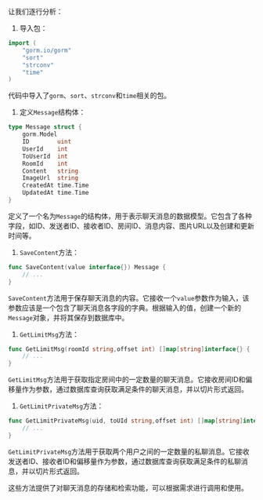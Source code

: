 

让我们逐行分析：

1. 导入包：
```go
import (
	"gorm.io/gorm"
	"sort"
	"strconv"
	"time"
)
```
代码中导入了`gorm`、`sort`、`strconv`和`time`相关的包。

1. 定义`Message`结构体：
```go
type Message struct {
	gorm.Model
	ID        uint
	UserId    int
	ToUserId  int
	RoomId    int
	Content   string
	ImageUrl  string
	CreatedAt time.Time
	UpdatedAt time.Time
}
```
定义了一个名为`Message`的结构体，用于表示聊天消息的数据模型。它包含了各种字段，如ID、发送者ID、接收者ID、房间ID、消息内容、图片URL以及创建和更新时间等。

1. `SaveContent`方法：
```go
func SaveContent(value interface{}) Message {
	// ...
}
```
`SaveContent`方法用于保存聊天消息的内容。它接收一个`value`参数作为输入，该参数应该是一个包含了聊天消息各字段的字典。根据输入的值，创建一个新的`Message`对象，并将其保存到数据库中。

1. `GetLimitMsg`方法：
```go
func GetLimitMsg(roomId string,offset int) []map[string]interface{} {
	// ...
}
```
`GetLimitMsg`方法用于获取指定房间中的一定数量的聊天消息。它接收房间ID和偏移量作为参数，通过数据库查询获取满足条件的聊天消息，并以切片形式返回。

1. `GetLimitPrivateMsg`方法：
```go
func GetLimitPrivateMsg(uid, toUId string,offset int) []map[string]interface{} {
	// ...
}
```
`GetLimitPrivateMsg`方法用于获取两个用户之间的一定数量的私聊消息。它接收发送者ID、接收者ID和偏移量作为参数，通过数据库查询获取满足条件的私聊消息，并以切片形式返回。

这些方法提供了对聊天消息的存储和检索功能，可以根据需求进行调用和使用。

